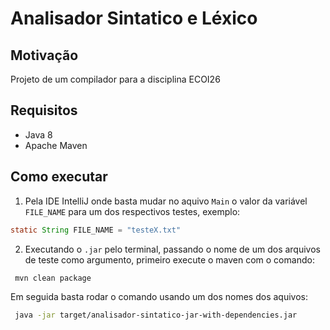 # Analisador Sintatico e Léxico

## Motivação

Projeto de um compilador para a disciplina ECOI26

## Requisitos

- Java 8
- Apache Maven

## Como executar

1. Pela IDE IntelliJ onde basta mudar no aquivo ``Main`` o valor da variável ``FILE_NAME`` para um dos respectivos testes, exemplo:
```java
static String FILE_NAME = "testeX.txt"
```
2. Executando o ```.jar``` pelo terminal, passando o nome de um dos arquivos de teste como argumento, primeiro execute o maven com o comando:
```bash
 mvn clean package
```
  Em seguida basta rodar o comando usando um dos nomes dos aquivos:
```bash
 java -jar target/analisador-sintatico-jar-with-dependencies.jar
```
